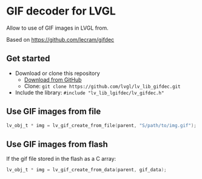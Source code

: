 # GIF decoder for LVGL
Allow to use of GIF images in LVGL from. 

Based on https://github.com/lecram/gifdec

## Get started
- Download or clone this repository
  - [Download from GitHub](https://github.com/lvgl/lv_lib_gifdec/archive/master.zip)
  - Clone: `git clone https://github.com/lvgl/lv_lib_gifdec.git`
- Include the library: `#include "lv_lib_lgifdec/lv_gifdec.h"`

## Use GIF images from file
```c
lv_obj_t * img = lv_gif_create_from_file(parent, "S/path/to/img.gif");
```

## Use GIF images from flash
If the gif file stored in the flash as a C array: 
```c
lv_obj_t * img = lv_gif_create_from_data(parent, gif_data);
```
